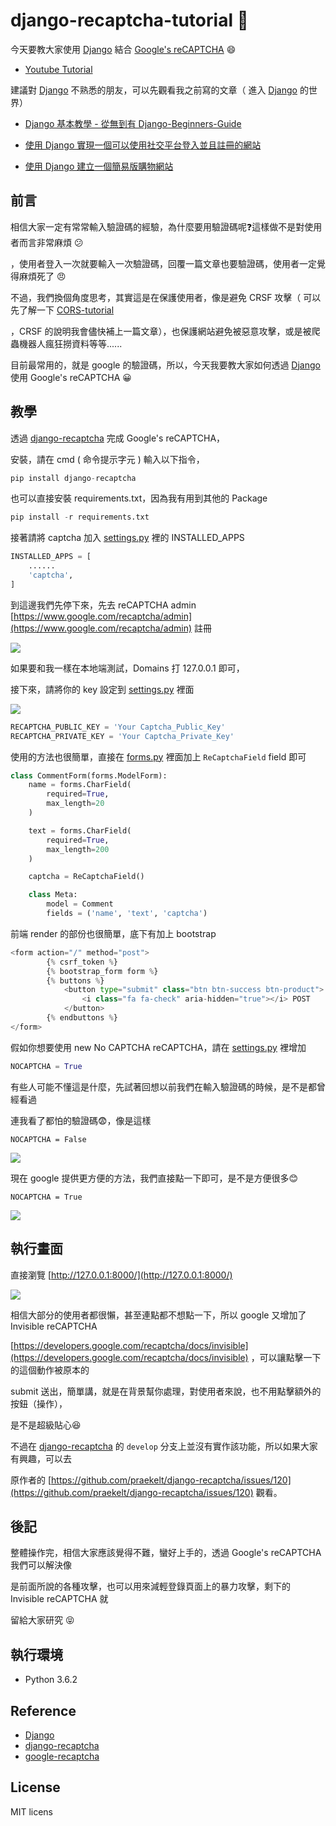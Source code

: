# django-recaptcha-tutorial 📝

 今天要教大家使用 [Django](https://github.com/django/django) 結合 [Google's reCAPTCHA](https://developers.google.com/recaptcha/) :smile:

* [Youtube Tutorial](https://youtu.be/nxPY0F59sjM)

建議對 [Django](https://github.com/django/django) 不熟悉的朋友，可以先觀看我之前寫的文章（ 進入 [Django](https://github.com/django/django)  的世界）

* [Django 基本教學 - 從無到有 Django-Beginners-Guide](https://github.com/twtrubiks/django-tutorial)

* [使用 Django 實現一個可以使用社交平台登入並且註冊的網站](https://github.com/twtrubiks/django_social_login_tutorial)

* [使用 Django 建立一個簡易版購物網站](https://github.com/twtrubiks/django-shop-tutorial)

## 前言

相信大家一定有常常輸入驗證碼的經驗，為什麼要用驗證碼呢:question:這樣做不是對使用者而言非常麻煩 :confused:

，使用者登入一次就要輸入一次驗證碼，回覆一篇文章也要驗證碼，使用者一定覺得麻煩死了 :angry:

 不過，我們換個角度思考，其實這是在保護使用者，像是避免 CRSF 攻擊（ 可以先了解一下 [CORS-tutorial](https://github.com/twtrubiks/CORS-tutorial)

，CRSF 的說明我會儘快補上一篇文章），也保護網站避免被惡意攻擊，或是被爬蟲機器人瘋狂撈資料等等......

目前最常用的，就是 google 的驗證碼，所以，今天我要教大家如何透過 [Django](https://github.com/django/django) 使用 Google's reCAPTCHA :grinning:

## 教學

透過 [django-recaptcha](https://github.com/praekelt/django-recaptcha) 完成 Google's reCAPTCHA，

安裝，請在 cmd ( 命令提示字元 ) 輸入以下指令，

```python
pip install django-recaptcha
```

也可以直接安裝 requirements.txt，因為我有用到其他的 Package

```python
pip install -r requirements.txt
```

接著請將 captcha 加入 [settings.py](https://github.com/twtrubiks/django_recaptcha_tutorial/blob/master/django_recaptcha_tutorial/settings.py) 裡的 INSTALLED_APPS

```python
INSTALLED_APPS = [
    ......
    'captcha',
]
```

到這邊我們先停下來，先去 reCAPTCHA admin [https://www.google.com/recaptcha/admin](https://www.google.com/recaptcha/admin) 註冊

![](https://i.imgur.com/10ykpjB.png)

如果要和我一樣在本地端測試，Domains 打 127.0.0.1 即可，

接下來，請將你的 key 設定到 [settings.py](https://github.com/twtrubiks/django_recaptcha_tutorial/blob/master/django_recaptcha_tutorial/settings.py) 裡面

![](https://i.imgur.com/B9M4h31.png)

```python
RECAPTCHA_PUBLIC_KEY = 'Your Captcha_Public_Key'
RECAPTCHA_PRIVATE_KEY = 'Your Captcha_Private_Key'
```

使用的方法也很簡單，直接在 [forms.py](https://github.com/twtrubiks/django_recaptcha_tutorial/blob/master/comments/forms.py) 裡面加上 `ReCaptchaField` field  即可

```python
class CommentForm(forms.ModelForm):
    name = forms.CharField(
        required=True,
        max_length=20
    )

    text = forms.CharField(
        required=True,
        max_length=200
    )

    captcha = ReCaptchaField()

    class Meta:
        model = Comment
        fields = ('name', 'text', 'captcha')
```

前端 render 的部份也很簡單，底下有加上 bootstrap

```python
<form action="/" method="post">
        {% csrf_token %}
        {% bootstrap_form form %}
        {% buttons %}
            <button type="submit" class="btn btn-success btn-product">
                <i class="fa fa-check" aria-hidden="true"></i> POST
            </button>
        {% endbuttons %}
</form>
```

假如你想要使用  new No CAPTCHA reCAPTCHA，請在  [settings.py](https://github.com/twtrubiks/django_recaptcha_tutorial/blob/master/django_recaptcha_tutorial/settings.py) 裡增加

```python
NOCAPTCHA = True
```

有些人可能不懂這是什麼，先試著回想以前我們在輸入驗證碼的時候，是不是都曾經看過

連我看了都怕的驗證碼:fearful:，像是這樣

`NOCAPTCHA = False`

![](https://i.imgur.com/0l1xPGC.png)

現在 google 提供更方便的方法，我們直接點一下即可，是不是方便很多:blush:

`NOCAPTCHA = True`

![](https://i.imgur.com/6oy7HCn.png)

## 執行畫面

直接瀏覽 [http://127.0.0.1:8000/](http://127.0.0.1:8000/)

![](https://i.imgur.com/7v0lCnr.png)

相信大部分的使用者都很懶，甚至連點都不想點一下，所以 google 又增加了 Invisible reCAPTCHA

[https://developers.google.com/recaptcha/docs/invisible](https://developers.google.com/recaptcha/docs/invisible)
，可以讓點擊一下的這個動作被原本的

 submit 送出，簡單講，就是在背景幫你處理，對使用者來說，也不用點擊額外的按鈕（操作），

 是不是超級貼心:laughing:

 不過在 [django-recaptcha](https://github.com/praekelt/django-recaptcha) 的 `develop` 分支上並沒有實作該功能，所以如果大家有興趣，可以去

 原作者的 [https://github.com/praekelt/django-recaptcha/issues/120](https://github.com/praekelt/django-recaptcha/issues/120) 觀看。

## 後記

整體操作完，相信大家應該覺得不難，蠻好上手的，透過 Google's reCAPTCHA 我們可以解決像

是前面所說的各種攻擊，也可以用來減輕登錄頁面上的暴力攻擊，剩下的 Invisible reCAPTCHA 就

留給大家研究 :stuck_out_tongue_closed_eyes:

## 執行環境

* Python 3.6.2

## Reference

* [Django](https://www.djangoproject.com/)
* [django-recaptcha](https://github.com/praekelt/django-recaptcha)
* [google-recaptcha](https://www.google.com/recaptcha/intro/android.html)

## License

MIT licens
